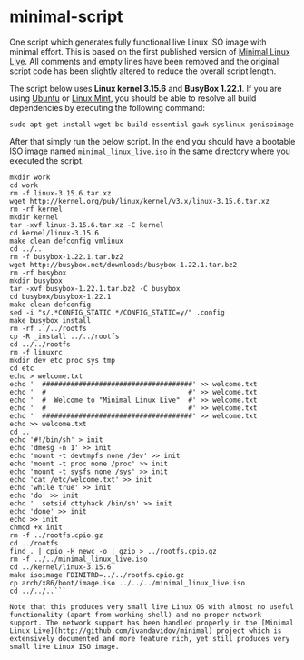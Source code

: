 # minimal-script
One script which generates fully functional live Linux ISO image with minimal effort. This is based on the first published version of [Minimal Linux Live](http://github.com/ivandavidov/minimal). All comments and empty lines have been removed and the original script code has been slightly altered to reduce the overall script length.

The script below uses **Linux kernel 3.15.6** and **BusyBox 1.22.1**. If you are using [Ubuntu](http://ubuntu.com) or [Linux Mint](http://linuxmint.com), you should be able to resolve all build dependencies by executing the following command:

```sudo apt-get install wget bc build-essential gawk syslinux genisoimage```

After that simply run the below script. In the end you should have a bootable ISO image named `minimal_linux_live.iso` in the same directory where you executed the script.

```rm -rf work
mkdir work
cd work
rm -f linux-3.15.6.tar.xz
wget http://kernel.org/pub/linux/kernel/v3.x/linux-3.15.6.tar.xz
rm -rf kernel
mkdir kernel
tar -xvf linux-3.15.6.tar.xz -C kernel
cd kernel/linux-3.15.6
make clean defconfig vmlinux
cd ../..
rm -f busybox-1.22.1.tar.bz2
wget http://busybox.net/downloads/busybox-1.22.1.tar.bz2
rm -rf busybox
mkdir busybox
tar -xvf busybox-1.22.1.tar.bz2 -C busybox
cd busybox/busybox-1.22.1
make clean defconfig
sed -i "s/.*CONFIG_STATIC.*/CONFIG_STATIC=y/" .config
make busybox install
rm -rf ../../rootfs
cp -R _install ../../rootfs
cd ../../rootfs
rm -f linuxrc
mkdir dev etc proc sys tmp
cd etc
echo > welcome.txt
echo '  #####################################' >> welcome.txt
echo '  #                                   #' >> welcome.txt
echo '  #  Welcome to "Minimal Linux Live"  #' >> welcome.txt
echo '  #                                   #' >> welcome.txt
echo '  #####################################' >> welcome.txt
echo >> welcome.txt
cd ..
echo '#!/bin/sh' > init
echo 'dmesg -n 1' >> init
echo 'mount -t devtmpfs none /dev' >> init
echo 'mount -t proc none /proc' >> init
echo 'mount -t sysfs none /sys' >> init
echo 'cat /etc/welcome.txt' >> init
echo 'while true' >> init
echo 'do' >> init
echo '  setsid cttyhack /bin/sh' >> init
echo 'done' >> init
echo >> init
chmod +x init
rm -f ../rootfs.cpio.gz
cd ../rootfs
find . | cpio -H newc -o | gzip > ../rootfs.cpio.gz
rm -f ../../minimal_linux_live.iso
cd ../kernel/linux-3.15.6
make isoimage FDINITRD=../../rootfs.cpio.gz
cp arch/x86/boot/image.iso ../../../minimal_linux_live.iso
cd ../../..```

Note that this produces very small live Linux OS with almost no useful functionality (apart from working shell) and no proper network support. The network support has been handled properly in the [Minimal Linux Live](http://github.com/ivandavidov/minimal) project which is extensively documented and more feature rich, yet still produces very small live Linux ISO image.
